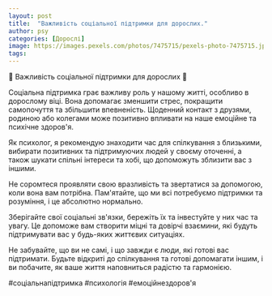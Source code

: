 ```yaml
---
layout: post
title:  "Важливість соціальної підтримки для дорослих."
author: psy
categories: [Дорослі]
image: https://images.pexels.com/photos/7475715/pexels-photo-7475715.jpeg?auto=compress&cs=tinysrgb&fit=crop&h=627&w=1200
tags: 
---
```


🌟 Важливість соціальної підтримки для дорослих 🌟

Соціальна підтримка грає важливу роль у нашому житті, особливо в дорослому віці. Вона допомагає зменшити стрес, покращити самопочуття та збільшити впевненість. Щоденний контакт з друзями, родиною або колегами може позитивно впливати на наше емоційне та психічне здоров'я.

Як психолог, я рекомендую знаходити час для спілкування з близькими, вибирати позитивних та підтримуючих людей у своєму оточенні, а також шукати спільні інтереси та хобі, що допоможуть зблизити вас з іншими.

Не соромтеся проявляти свою вразливість та звертатися за допомогою, коли вона вам потрібна. Пам'ятайте, що ми всі потребуємо підтримки та розуміння, і це абсолютно нормально.

Зберігайте свої соціальні зв'язки, бережіть їх та інвестуйте у них час та увагу. Це допоможе вам створити міцні та довірчі взаємини, які будуть підтримувати вас у будь-яких життєвих ситуаціях.

Не забувайте, що ви не самі, і що завжди є люди, які готові вас підтримати. Будьте відкриті до спілкування та готові допомагати іншим, і ви побачите, як ваше життя наповниться радістю та гармонією.

#соціальнапідтримка #психологія #емоційнездоров'я


